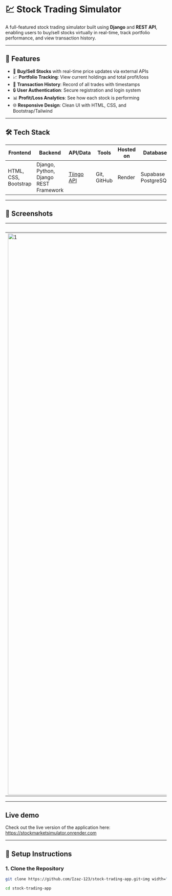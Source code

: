 # 💹 Stock Trading Simulator

A full-featured stock trading simulator built using **Django** and **REST API**, enabling users to buy/sell stocks virtually in real-time, track portfolio performance, and view transaction history.

---

## 🚀 Features

- 🏦 **Buy/Sell Stocks** with real-time price updates via external APIs
- 📈 **Portfolio Tracking**: View current holdings and total profit/loss
- 🧾 **Transaction History**: Record of all trades with timestamps
- 🔒 **User Authentication**: Secure registration and login system
- 📊 **Profit/Loss Analytics**: See how each stock is performing
- 🌐 **Responsive Design**: Clean UI with HTML, CSS, and Bootstrap/Tailwind

---

## 🛠 Tech Stack

| Frontend | Backend | API/Data | Tools | Hosted on | Database |
|----------|---------|----------|-------|-----------|----------|
| HTML, CSS, Bootstrap | Django, Python, Django REST Framework | [Tiingo API](https://www.tiingo.com/) | Git, GitHub | Render | Supabase PostgreSQL |

---

## 📸 Screenshots

| Login     | Register | Portfolio | Stocks | Profile |
|-----------|----------|-----------|--------|---------|
| <img width="2940" height="1754" alt="1" src="https://github.com/user-attachments/assets/ed1797d3-6e36-405b-89a1-0d0cf0678d01" />| <img width="2940" height="1754" alt="2" src="https://github.com/user-attachments/assets/a0b046c2-853a-4116-81aa-4992db65e234" /> | <img width="2940" height="1754" alt="3" src="https://github.com/user-attachments/assets/cb322026-f07c-4789-9e87-e6ba522ee28b" />| <img width="2940" height="1754" alt="4" src="https://github.com/user-attachments/assets/fcf25c1b-4db8-48ae-9279-751566173d3a" /> | <img width="2940" height="1754" alt="5" src="https://github.com/user-attachments/assets/f6142831-57a0-4353-9555-2f353a16536e" /> | <img width="2940" height="1754" alt="5" src="https://github.com/user-attachments/assets/213e8215-19f5-408c-9841-085f716da433" /> |



---
## Live demo 

Check out the live version of the application here: https://stockmarketsimulator.onrender.com

---



## 🔧 Setup Instructions

### 1. Clone the Repository
```bash
git clone https://github.com/Izaz-123/stock-trading-app.git<img width="2940" height="1754" alt="6" src="https://github.com/user-attachments/assets/17e41e72-5922-498e-8d1b-93e60a921351" />

cd stock-trading-app
